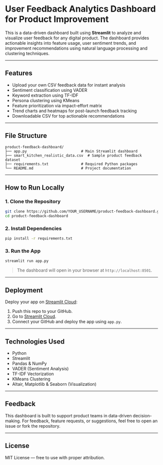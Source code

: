 
# User Feedback Analytics Dashboard for Product Improvement

This is a data-driven dashboard built using **Streamlit** to analyze and visualize user feedback for any digital product. The dashboard provides actionable insights into feature usage, user sentiment trends, and improvement recommendations using natural language processing and clustering techniques.

---

##  Features

- Upload your own CSV feedback data for instant analysis  
- Sentiment classification using VADER  
- Keyword extraction using TF-IDF  
- Persona clustering using KMeans  
- Feature prioritization via impact-effort matrix  
- Trend charts and heatmaps for post-launch feedback tracking  
- Downloadable CSV for top actionable recommendations  

---

##  File Structure

```
product-feedback-dashboard/
├── app.py                         # Main Streamlit dashboard
├── smart_kitchen_realistic_data.csv  # Sample product feedback dataset
├── requirements.txt               # Required Python packages
└── README.md                      # Project documentation
```

---
##  How to Run Locally

### 1. Clone the Repository

```bash
git clone https://github.com/YOUR_USERNAME/product-feedback-dashboard.git
cd product-feedback-dashboard
```

### 2. Install Dependencies

```bash
pip install -r requirements.txt
```

### 3. Run the App

```bash
streamlit run app.py
```

> The dashboard will open in your browser at `http://localhost:8501`.

---

##  Deployment

Deploy your app on [Streamlit Cloud](https://streamlit.io/cloud):

1. Push this repo to your GitHub.
2. Go to [Streamlit Cloud](https://streamlit.io/cloud).
3. Connect your GitHub and deploy the app using `app.py`.

---

##  Technologies Used

- Python  
- Streamlit  
- Pandas & NumPy  
- VADER (Sentiment Analysis)  
- TF-IDF Vectorization  
- KMeans Clustering  
- Altair, Matplotlib & Seaborn (Visualization)

---

## Feedback

This dashboard is built to support product teams in data-driven decision-making. For feedback, feature requests, or suggestions, feel free to open an issue or fork the repository.

---

##  License

MIT License — free to use with proper attribution.
